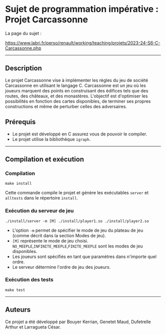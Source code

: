 # Sujet de programmation impérative : Projet Carcassonne

La page du sujet :

https://www.labri.fr/perso/renault/working/teaching/projets/2023-24-S6-C-Carcassonne.php

---

## Description
Le projet Carcassonne vise à implémenter les règles du jeu de société Carcassonne en utilisant le langage C. Carcassonne est un jeu où les joueurs marquent des points en construisant des édifices tels que des routes, des châteaux, et des monastères. L'objectif est d'optimiser les possibilités en fonction des cartes disponibles, de terminer ses propres constructions et même de perturber celles des adversaires.

## Prérequis
- Le projet est développé en C assurez vous de pouvoir le compiler. 
- Le projet utilise la bibliothèque `igraph`. 

---

## Compilation et exécution

### Compilation
   ```
   make install
   ```
   Cette commande compile le projet et génère les exécutables `server` et `alltests` dans le répertoire `install`.

### Exécution du serveur de jeu
   ```
   ./install/server -m [M] ./install/player1.so ./install/player2.so
   ```
   - L'option `-m` permet de spécifier le mode de jeu du plateau de jeu (comme décrit dans la section Modes de jeu).
   - `[M]` représente le mode de jeu choisi. `NO_MEEPLE`,`INFINITE_MEEPLE`,`FINITE_MEEPLE` sont les modes de jeu disponibles.
   - Les joueurs sont spécifiés en tant que paramètres dans n'importe quel ordre.
   - Le serveur détermine l'ordre de jeu des joueurs.

### Exécution des tests
   ```
   make test
   ```


---

## Auteurs
Ce projet a été développé par Bouyer Kerrian, Genetet Maud, Dufetrelle Arthur et Larragueta César.


